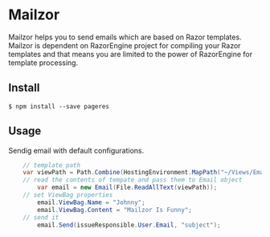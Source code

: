 # Mailzor
Mailzor helps you to send emails which are based on Razor templates. Mailzor is dependent on RazorEngine project for compiling your Razor templates and that means you are limited to the power of RazorEngine for template processing.

## Install

```
$ npm install --save pageres
```
## Usage

Sendig email with default configurations.

```c#
	// template path
	var viewPath = Path.Combine(HostingEnvironment.MapPath("~/Views/Emails"), "hello.cshtml"); 
	// read the contents of tempate and pass them to Email object
        var email = new Email(File.ReadAllText(viewPath));
	// set ViewBag properties
        email.ViewBag.Name = "Johnny";
        email.ViewBag.Content = "Mailzor Is Funny";
	// send it
        email.Send(issueResponsible.User.Email, "subject");
                
```
